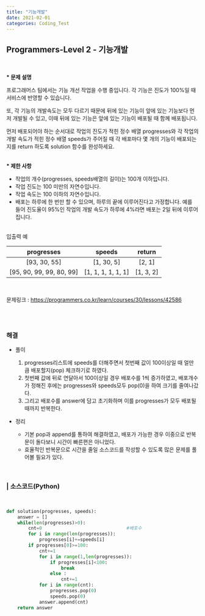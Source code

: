 ```yaml
---
title: "기능개발"
date: 2021-02-01
categories: Coding_Test
---
```


## Programmers-Level 2 - 기능개발
<br>

<b>* 문제 설명</b><br>

프로그래머스 팀에서는 기능 개선 작업을 수행 중입니다. 각 기능은 진도가 100%일 때 서비스에 반영할 수 있습니다.

또, 각 기능의 개발속도는 모두 다르기 때문에 뒤에 있는 기능이 앞에 있는 기능보다 먼저 개발될 수 있고, 이때 뒤에 있는 기능은 앞에 있는 기능이 배포될 때 함께 배포됩니다.

먼저 배포되어야 하는 순서대로 작업의 진도가 적힌 정수 배열 progresses와 각 작업의 개발 속도가 적힌 정수 배열 speeds가 주어질 때 각 배포마다 몇 개의 기능이 배포되는지를 return 하도록 solution 함수를 완성하세요.

<br><b>* 제한 사항</b>

- 작업의 개수(progresses, speeds배열의 길이)는 100개 이하입니다.
- 작업 진도는 100 미만의 자연수입니다.
- 작업 속도는 100 이하의 자연수입니다.
- 배포는 하루에 한 번만 할 수 있으며, 하루의 끝에 이루어진다고 가정합니다. 예를 들어 진도율이 95%인 작업의 개발 속도가 하루에 4%라면 배포는 2일 뒤에 이루어집니다.

<br>
입출력 예<br>

|progresses               |speeds                |return     |
|:-----------------------:|:--------------------:|:---------:|
|[93, 30, 55]	          |    [1, 30, 5]	     |[2, 1]     |
|[95, 90, 99, 99, 80, 99] |	[1, 1, 1, 1, 1, 1]   |	[1, 3, 2]|

<br>


문제링크 : <https://programmers.co.kr/learn/courses/30/lessons/42586>

<br><br>

### 해결
* 풀이
    1. progresses리스트에 speeds를 더해주면서 첫번째 값이 100이상일 때 얼만큼 배포할지(pop) 체크하기로 하였다.  <br>
    2. 첫번째 값에 뒤로 연달아서 100이상일 경우 배포수를 1씩 증가하였고, 배포개수가 정해진 후에는 progresses와 speeds모두 pop(0)을 하여 크기를 줄여나갔다.   <br>
    3. 그리고 배포수를 answer에 담고 초기화하며 이를 progresses가 모두 배포될 때까지 반복한다.   <br>
    
* 정리 
    - 기본 pop과 append를 통하여 해결하였고, 배포가 가능한 경우 이중으로 반복문이 돌다보니 시간이 빠른편은 아니었다. 
    - 효율적인 반복문으로 시간을 줄일 소스코드를 작성할 수 있도록 많은 문제를 풀어볼 필요가 있다. 
<br>

### | 소스코드(Python)
<br>

```python 
def solution(progresses, speeds):
    answer = []
    while(len(progresses)>0):
        cnt=0                               #배포수
        for i in range(len(progresses)):
            progresses[i]+=speeds[i]
        if progresses[0]>=100:
            cnt+=1
            for i in range(1,len(progresses)):
                if progresses[i]<100:
                    break
                else :
                    cnt+=1
            for i in range(cnt):
                progresses.pop(0)
                speeds.pop(0)
            answer.append(cnt)
    return answer
```


